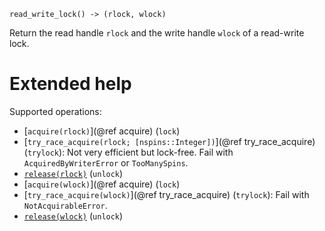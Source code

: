    read_write_lock() -> (rlock, wlock)

Return the read handle `rlock` and the write handle `wlock` of a read-write lock.

# Extended help

Supported operations:

* [`acquire(rlock)`](@ref acquire) (`lock`)
* [`try_race_acquire(rlock; [nspins::Integer])`](@ref try_race_acquire) (`trylock`): Not very
  efficient but lock-free.  Fail with `AcquiredByWriterError` or `TooManySpins`.
* [`release(rlock)`](@ref) (`unlock`)
* [`acquire(wlock)`](@ref acquire) (`lock`)
* [`try_race_acquire(wlock)`](@ref try_race_acquire) (`trylock`): Fail with `NotAcquirableError`.
* [`release(wlock)`](@ref) (`unlock`)
